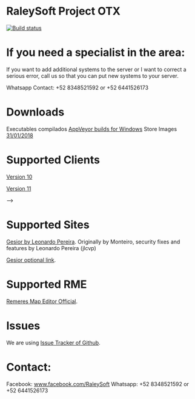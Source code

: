 # RaleySoft Project OTX

[![Build status](https://ci.appveyor.com/api/projects/status/7dr4309rxvh40pyf?svg=true)](https://ci.appveyor.com/project/joseamaya1/Raley)
# If you need a specialist in the area:
If you want to add additional systems to the server or I want to correct a serious error, call us so that you can put new systems to your server.

Whatsapp Contact: +52 8348521592 or +52 6441526173

# Downloads
Executables compilados [AppVeyor builds for Windows](https://ci.appveyor.com/project/joseamaya1/Raley)
Store Images [31/01/2018](http://www.mediafire.com/file/985ey1yb3x2fpyf/store31-01-2018.rar)

# Supported Clients
[Version 10](https://secure.tibia.com/account/?subtopic=downloadclient&step=downloadoutdated)

[Version 11](https://secure.tibia.com/account/?subtopic=downloadclient)

<!--
# IpChanger
Versions 7.x - 10.x: [Compilado](https://static.otland.net/ipchanger.exe)

<!--Versions 11.x: [Compilado](http://www.tibiaking.com/forum/forums/topic/82629-1140-ip-changer/)-->
-->

# Supported Sites

[Gesior by Leonardo Pereira](https://github.com/jlcvp/GesiorMonteiro/archive/master.zip).
Originally by Monteiro, security fixes and features by Leonardo Pereira (jlcvp)

[Gesior optional link](https://github.com/malucooo/Gesior-AAC/archive/master.zip).

# Supported RME
[Remeres Map Editor Official](https://github.com/hjnilsson/rme).

# Issues
We are using [Issue Tracker of Github](https://github.com/joseamaya1/Raley/issues).

# Contact:
Facebook: www.facebook.com/RaleySoft
Whatsapp: +52 8348521592
or
+52 6441526173